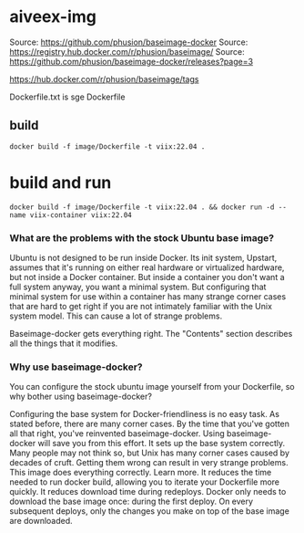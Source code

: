 # aiveex-img

Source: https://github.com/phusion/baseimage-docker
Source: https://registry.hub.docker.com/r/phusion/baseimage/
Source: https://github.com/phusion/baseimage-docker/releases?page=3

https://hub.docker.com/r/phusion/baseimage/tags

Dockerfile.txt is sge Dockerfile

## build

```
docker build -f image/Dockerfile -t viix:22.04 .
```

# build and run
```
docker build -f image/Dockerfile -t viix:22.04 . && docker run -d --name viix-container viix:22.04
```

### What are the problems with the stock Ubuntu base image?

Ubuntu is not designed to be run inside Docker. Its init system, Upstart, assumes that it's running on either real hardware or virtualized hardware, but not inside a Docker container. But inside a container you don't want a full system anyway, you want a minimal system. But configuring that minimal system for use within a container has many strange corner cases that are hard to get right if you are not intimately familiar with the Unix system model. This can cause a lot of strange problems.

Baseimage-docker gets everything right. The "Contents" section describes all the things that it modifies.


### Why use baseimage-docker?
You can configure the stock ubuntu image yourself from your Dockerfile, so why bother using baseimage-docker?

Configuring the base system for Docker-friendliness is no easy task. As stated before, there are many corner cases. By the time that you've gotten all that right, you've reinvented baseimage-docker. Using baseimage-docker will save you from this effort.
It sets up the base system correctly. Many people may not think so, but Unix has many corner cases caused by decades of cruft. Getting them wrong can result in very strange problems. This image does everything correctly. Learn more.⁠
It reduces the time needed to run docker build, allowing you to iterate your Dockerfile more quickly.
It reduces download time during redeploys. Docker only needs to download the base image once: during the first deploy. On every subsequent deploys, only the changes you make on top of the base image are downloaded.
